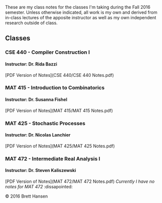 These are my class notes for the classes I'm taking during the Fall 2016 semester. Unless otherwise indicated, all work is my own and derived from in-class lectures of the apposite instructor as well as my own independent research outside of class.

## Classes
### CSE 440 - Compiler Construction I
#### Instructor: Dr. Rida Bazzi
[PDF Version of Notes](CSE 440/CSE 440 Notes.pdf)

### MAT 415 - Introduction to Combinatorics
#### Instructor: Dr. Susanna Fishel
[PDF Version of Notes](MAT 415/MAT 415 Notes.pdf)

### MAT 425 - Stochastic Processes
#### Instructor: Dr. Nicolas Lanchier
[PDF Version of Notes](MAT 425/MAT 425 Notes.pdf)

### MAT 472 - Intermediate Real Analysis I
#### Instructor: Dr. Steven Kaliszewski
[PDF Version of Notes](MAT 472/MAT 472 Notes.pdf) *Currently I have no notes for MAT 472* :dissapointed:

&copy; 2016 Brett Hansen